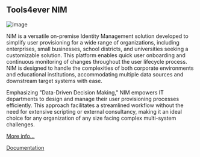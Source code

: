 ## Tools4ever NIM

![image](https://github.com/Tools4ever-NIM/.github/assets/24281600/e13a1152-6131-4395-9900-f7d4e6b5d404)


<p>NIM is a versatile on-premise Identity Management solution developed to simplify user provisioning for a wide range of organizations, including enterprises, small businesses, school districts, and universities seeking a customizable solution. This platform enables quick user onboarding and continuous monitoring of changes throughout the user lifecycle process. NIM is designed to handle the complexities of both corporate environments and educational institutions, accommodating multiple data sources and downstream target systems with ease.</p>
<p>Emphasizing "Data-Driven Decision Making," NIM empowers IT departments to design and manage their user provisioning processes efficiently. This approach facilitates a streamlined workflow without the need for extensive scripting or external consultancy, making it an ideal choice for any organization of any size facing complex multi-system challenges.</p></div>

[More info...](https://www.tools4ever.com/nim/)

[Documentation](https://docs.nimsuite.com)
